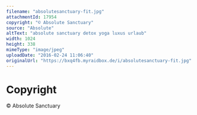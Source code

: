 ```yaml
---
filename: "absolutesanctuary-fit.jpg"
attachmentId: 17954
copyright: "© Absolute Sanctuary"
source: "Absolute"
altText: "absolute sanctuary detox yoga luxus urlaub"
width: 1024
height: 338
mimeType: "image/jpeg"
uploadDate: "2016-02-24 11:06:40"
originalUrl: "https://bxq4fb.myraidbox.de/i/absolutesanctuary-fit.jpg"
---
```


# Copyright

© Absolute Sanctuary
